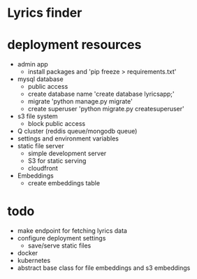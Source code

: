 # Lyrics finder

# deployment resources
- admin app
    - install packages and 'pip freeze > requirements.txt'
- mysql database
    - public access
    - create database name 'create database lyricsapp;'
    - migrate 'python manage.py migrate'
    - create superuser 'python migrate.py createsuperuser'
- s3 file system
    - block public access
- Q cluster (reddis queue/mongodb queue)
- settings and environment variables
- static file server
    - simple development server
    - S3 for static serving
    - cloudfront
- Embeddings
    - create embeddings table

# todo
- make endpoint for fetching lyrics data
- configure deployment settings
    - save/serve static files
- docker
- kubernetes
- abstract base class for file embeddings and s3 embeddings